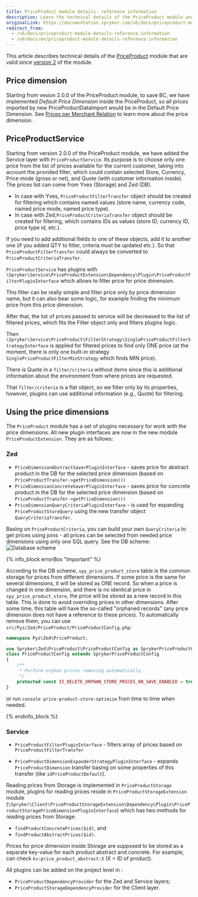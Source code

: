 ```yaml
---
title: PriceProduct module details- reference information
description: Learn the technical details of the PriceProduct module and price dimensions
originalLink: https://documentation.spryker.com/v6/docs/priceproduct-module-details-reference-information
redirect_from:
  - /v6/docs/priceproduct-module-details-reference-information
  - /v6/docs/en/priceproduct-module-details-reference-information
---
```


This article describes technical details of the [PriceProduct](https://github.com/spryker/price-product) module that are valid since [version 2](https://documentation.spryker.com/docs/mg-priceproduct#upgrading-from-version-1---to-version-2--) of the module. 

## Price dimension
Starting from vesion 2.0.0 of the PriceProduct module, to save BC, we have implemented *Default Price Dimension* inside the  PriceProduct, so all prices imported by new PriceProductDataImport would be in the Default Price Dimension. See [Prices per Merchant Relation](https://documentation.spryker.com/docs/price-per-merchant-relation-feature-overview) to learn more about the price dimension.

## PriceProductService
Starting from version 2.0.0 of the PriceProduct module, we have added the Service layer with `PriceProductService`. Its purpose is to choose only one price from the list of prices available for the current customer, taking into account the provided filter, which could contain selected Store, Currency, Price mode (gross or net), and Quote (with customer information inside).
The prices list can come from Yves (Storage) and Zed (DB).

* In case with Yves,  `PriceProductFilterTransfer` object should be created for filtering which contains named values (store name, currency code, named price mode, named price type).
* In case with Zed,`PriceProductCriteriaTransfer` object should be created for filtering, which contains IDs as values (store ID, currency ID, price type id, etc.).

If you need to add additional fields to one of these objects, add it to another one (if you added QTY to filter, criteria must be updated etc.). So that `PriceProductFilterTransfer` could always be converted to `PriceProductCriteriaTransfer`.

`PriceProductService` has plugins with `\Spryker\Service\PriceProductExtension\Dependency\Plugin\PriceProductFilterPluginInterface` which allows to filter price for price dimension. 

This filter can be really simple and filter price only by price dimension name, but it can also bear some logic, for example finding the minimum price from this price dimension.

After that, the list of prices passed to service will be decreased to the list of filtered prices, which fits the Filter object only and filters plugins logic. 

Then `\Spryker\Service\PriceProduct\FilterStrategy\SinglePriceProductFilterStrategyInterface` is applied for filtered prices to find only ONE price (at the moment, there is only one built-in strategy `SinglePriceProductFilterMinStrategy` which finds MIN price).

There is Quote in a `filter/criteria` without items since this is additional information about the environment from where prices are requested.

That `filter/criteria` is a flat object, so we filter only by its properties, however, plugins can use additional information (e.g., Quote) for filtering.

## Using the price dimensions
The `PriceProduct` module has a set of plugins necessary for work with the price dimensions. All new plugin interfaces are now in the new module `PriceProductExtension`. They are as follows:

### Zed

- `PriceDimensionAbstractSaverPluginInterface` - saves price for abstract product in the DB for the selected price dimension (based on `PriceProductTransfer->getPriceDimension())`
- `PriceDimensionConcreteSaverPluginInterface` - saves price for concrete product in the DB for the selected price dimension (based on `PriceProductTransfer->getPriceDimension())`
- `PriceDimensionQueryCriteriaPluginInterface` - is used for expanding `PriceProductStoreQuery` using the new transfer object `QueryCriteriaTransfer`. 

Basing on `PriceProductCriteria`, you can build your own `QueryCriteria` to get prices using joins - all prices can be selected from needed price dimensions using only one SQL query. See the DB scheme:
![Database scheme](https://spryker.s3.eu-central-1.amazonaws.com/docs/Migration+and+Integration/Module+Migration+Guides/Migration+Guide+-+PriceProduct/priece-dimensions-diagram.png)

{% info_block errorBox "Important" %}

According to the DB scheme, `spy_price_product_store` table is the common storage for prices from different dimensions. If some price is the same for several dimensions, it will be stored as ONE record. So when a price is changed in one dimension, and there is no identical price in `spy_price_product_store`, the price will be stored as a new record in this table. This is done to avoid overriding prices in other dimensions. After some time, this table will have the so-called "orphaned records" (any price dimension does not have a reference to these prices). To automatically remove them, you can use `src/Pyz/Zed/PriceProduct/PriceProductConfig.php`:

```php
namespace Pyz\Zed\PriceProduct;

use Spryker\Zed\PriceProduct\PriceProductConfig as SprykerPriceProductConfig;
class PriceProductConfig extends SprykerPriceProductConfig
{
    /**
     * Perform orphan prices removing automatically.
     */
    protected const IS_DELETE_ORPHAN_STORE_PRICES_ON_SAVE_ENABLED = true;
}
```
or run `console price-product-store:optimize` from time to time when needed.

{% endinfo_block %}

### Service
- `PriceProductFilterPluginInterface` - filters array of prices based on `PriceProductFilterTransfer`

- `PriceProductDimensionExpanderStrategyPluginInterface` - expands `PriceProductDimension` transfer basing on some properties of this transfer (like `idPriceProductDefault`).

Reading prices from Storage is implemented in `PriceProductStorage` module, plugins for reading prices reside in `PriceProductStorageExtension` module (`\Spryker\Client\PriceProductStorageExtension\Dependency\Plugin\PriceProductStoragePriceDimensionPluginInterface`) which has two methods for reading prices from Storage: 
- `findProductConcretePrices($id)`, and
- `findProductAbstractPrices($id)`. 

Prices for price dimension inside Storage are supposed to be stored as a separate key-value for each product abstract and concrete. For example, can check `kv:price_product_abstract:X` (X = ID of product).

All plugins can be added on the project level in :
- `PriceProductDependencyProvider` for the Zed and Service layers; 
- `PriceProductStorageDependencyProvider` for the Client layer.

